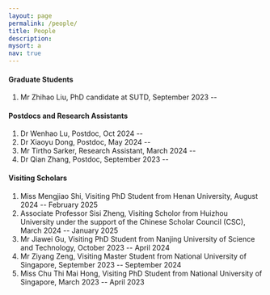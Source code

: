 ```yaml
---
layout: page
permalink: /people/
title: People
description: 
mysort: a
nav: true
---
```



<h4>Graduate Students</h4>

1. Mr Zhihao Liu, PhD candidate at SUTD, September 2023 --


<h4>Postdocs and Research Assistants</h4>

1. Dr Wenhao Lu, Postdoc, Oct 2024 --
2. Dr Xiaoyu Dong, Postdoc, May 2024 --
3. Mr Tirtho Sarker, Research Assistant, March 2024 --
4. Dr Qian Zhang, Postdoc, September 2023 --


<h4>Visiting Scholars</h4>

1. Miss Mengjiao Shi, Visiting PhD Student from Henan University, August 2024 -- February 2025
2. Associate Professor Sisi Zheng, Visiting Scholor from Huizhou University under the support of the Chinese Scholar Council (CSC), March 2024 -- January 2025
3. Mr Jiawei Gu, Visiting PhD Student from Nanjing University of Science and Technology, October 2023 -- April 2024
4. Mr Ziyang Zeng, Visiting Master Student from National University of Singapore, September 2023 -- September 2024
5. Miss Chu Thi Mai Hong, Visiting PhD Student from National University of Singapore, March 2023 -- April 2023
   


